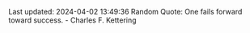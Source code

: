 Last updated: 2024-04-02 13:49:36
Random Quote: One fails forward toward success. - Charles F. Kettering
